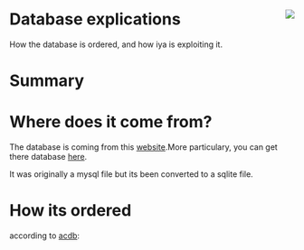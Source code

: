 # Database explications <img align="right" src="https://img.shields.io/github/size/apoleon33/iya/mysqlite3.db">

How the database is ordered, and how iya is exploiting it.

# Summary

# Where does it come from?

The database is coming from this [website](https://www.animecharactersdatabase.com/).More particulary, you can get there database [here](https://www.animecharactersdatabase.com/databasedumps.php).

It was originally a mysql file but its been converted to a sqlite file.

# How its ordered

according to [acdb](http://wiki.animecharactersdatabase.com/index.php?title=Table_Numbers):
